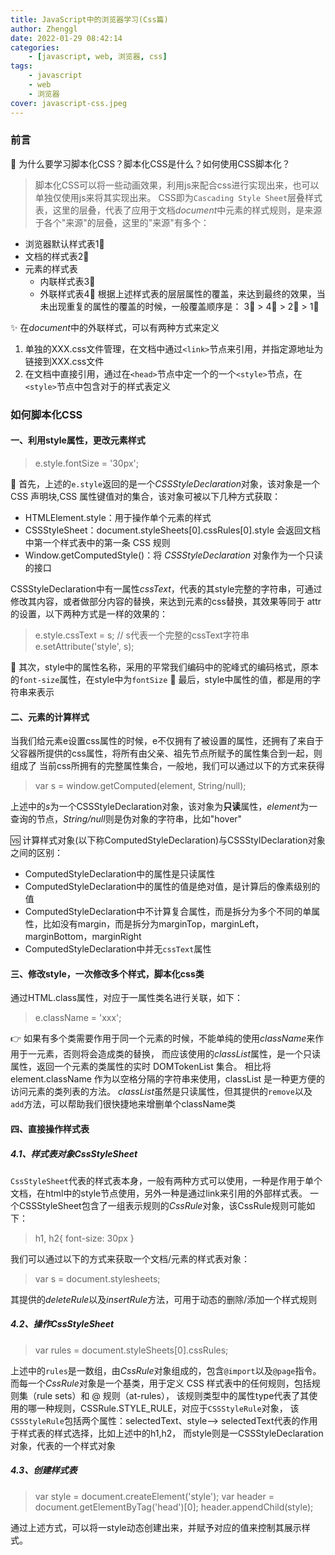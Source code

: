 ```yaml
---
title: JavaScript中的浏览器学习(Css篇)
author: Zhenggl
date: 2022-01-29 08:42:14
categories:
    - [javascript, web, 浏览器, css]
tags:
    - javascript
    - web
    - 浏览器
cover: javascript-css.jpeg
---
```


### 前言
🤔 为什么要学习脚本化CSS？脚本化CSS是什么？如何使用CSS脚本化？

> 脚本化CSS可以将一些动画效果，利用js来配合css进行实现出来，也可以单独仅使用js来将其实现出来。
> CSS即为`Cascading Style Sheet`层叠样式表，这里的层叠，代表了应用于文档*document*中元素的样式规则，是来源于各个"来源"的层叠，这里的"来源"有多个：
+ 浏览器默认样式表1⃣️
+ 文档的样式表2⃣️
+ 元素的样式表
  - 内联样式表3⃣️
  - 外联样式表4⃣️
根据上述样式表的层层属性的覆盖，来达到最终的效果，当未出现重复的属性的覆盖的时候，一般覆盖顺序是：
  3⃣️ > 4⃣️ > 2⃣️ > 1⃣️

✨ 在*document*中的外联样式，可以有两种方式来定义
1. 单独的XXX.css文件管理，在文档中通过`<link>`节点来引用，并指定源地址为链接到XXX.css文件
2. 在文档中直接引用，通过在`<head>`节点中定一个的一个`<style>`节点，在`<style>`节点中包含对于的样式表定义

### 如何脚本化CSS
#### 一、利用style属性，更改元素样式
> e.style.fontSize = '30px';

🤔 首先，上述的`e.style`返回的是一个*CSSStyleDeclaration*对象，该对象是一个 CSS 声明块,CSS 属性键值对的集合，该对象可被以下几种方式获取：
+ HTMLElement.style：用于操作单个元素的样式
+ CSSStyleSheet：document.styleSheets[0].cssRules[0].style 会返回文档中第一个样式表中的第一条 CSS 规则
+ Window.getComputedStyle()：将 *CSSStyleDeclaration* 对象作为一个只读的接口

CSSStyleDeclaration中有一属性*cssText*，代表的其style完整的字符串，可通过修改其内容，或者做部分内容的替换，来达到元素的css替换，其效果等同于
attr的设置，以下两种方式是一样的效果的：
> e.style.cssText = s;  // s代表一个完整的cssText字符串
> e.setAttribute('style', s);

🤔 其次，style中的属性名称，采用的平常我们编码中的驼峰式的编码格式，原本的`font-size`属性，在style中为`fontSize`
🤔 最后，style中属性的值，都是用的字符串来表示

#### 二、元素的计算样式
当我们给元素e设置css属性的时候，e不仅拥有了被设置的属性，还拥有了来自于父容器所提供的css属性，将所有由父亲、祖先节点所赋予的属性集合到一起，则组成了
当前css所拥有的完整属性集合，一般地，我们可以通过以下的方式来获得
> var s = window.getComputed(element, String/null);

上述中的*s*为一个CSSStyleDeclaration对象，该对象为**只读**属性，*element*为一查询的节点，*String/null*则是伪对象的字符串，比如"hover"

🆚 计算样式对象(以下称ComputedStyleDeclaration)与CSSStylDeclaration对象之间的区别：
+ ComputedStyleDeclaration中的属性是只读属性
+ ComputedStyleDeclaration中的属性的值是绝对值，是计算后的像素级别的值
+ ComputedStyleDeclaration中不计算复合属性，而是拆分为多个不同的单属性，比如没有margin，而是拆分为marginTop，marginLeft，marginBottom，marginRight
+ ComputedStyleDeclaration中并无`cssText`属性

#### 三、修改style，一次修改多个样式，脚本化css类
通过HTML.class属性，对应于一属性类名进行关联，如下：
> e.className = 'xxx';

👉 如果有多个类需要作用于同一个元素的时候，不能单纯的使用*className*来作用于一元素，否则将会造成类的替换，
而应该使用的*classList*属性，是一个只读属性，返回一个元素的类属性的实时 DOMTokenList 集合。
相比将 element.className 作为以空格分隔的字符串来使用，classList 是一种更方便的访问元素的类列表的方法。
*classList*虽然是只读属性，但其提供的`remove`以及`add`方法，可以帮助我们很快捷地来增删单个className类

#### 四、直接操作样式表
##### 4.1、样式表对象CssStyleSheet
`CssStyleSheet`代表的样式表本身，一般有两种方式可以使用，一种是作用于单个文档，在html中的style节点使用，另外一种是通过link来引用的外部样式表。
一个CSSStyleSheet包含了一组表示规则的*CssRule*对象，该CssRule规则可能如下：
> h1, h2{
>   font-size: 30px
> }

我们可以通过以下的方式来获取一个文档/元素的样式表对象：
> var s = document.stylesheets;

其提供的*deleteRule*以及*insertRule*方法，可用于动态的删除/添加一个样式规则

##### 4.2、操作CssStyleSheet
> var rules = document.styleSheets[0].cssRules;

上述中的`rules`是一数组，由*CssRule*对象组成的，包含`@import`以及`@page`指令。
而每一个*CssRule*对象是一个基类，用于定义 CSS 样式表中的任何规则，包括规则集（rule sets）和 @ 规则（at-rules），
该规则类型中的属性type代表了其使用的哪一种规则，CSSRule.STYLE_RULE，对应于`CSSStyleRule`对象，
该`CSSStyleRule`包括两个属性：selectedText、style-->
selectedText代表的作用于样式表的样式选择，比如上述中的h1,h2，
而style则是一CSSStyleDeclaration对象，代表的一个样式对象

##### 4.3、创建样式表
> var style = document.createElement('style');
> var header = document.getElementByTag('head')[0];
> header.appendChild(style);

通过上述方式，可以将一style动态创建出来，并赋予对应的值来控制其展示样式。
